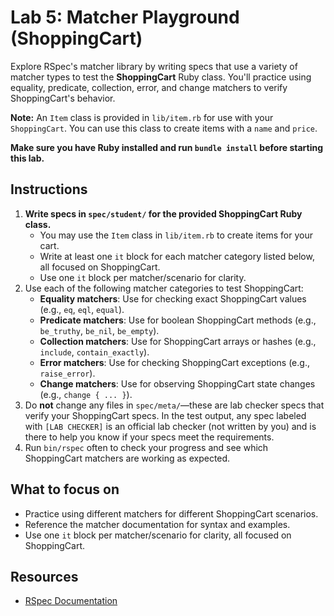 
# Lab 5: Matcher Playground (ShoppingCart)

Explore RSpec's matcher library by writing specs that use a variety of matcher types to test the **ShoppingCart** Ruby class. You'll practice using equality, predicate, collection, error, and change matchers to verify ShoppingCart's behavior.

**Note:** An `Item` class is provided in `lib/item.rb` for use with your `ShoppingCart`. You can use this class to create items with a `name` and `price`.

**Make sure you have Ruby installed and run `bundle install` before starting this lab.**

## Instructions

1. **Write specs in `spec/student/` for the provided ShoppingCart Ruby class.**
   - You may use the `Item` class in `lib/item.rb` to create items for your cart.
   - Write at least one `it` block for each matcher category listed below, all focused on ShoppingCart.
   - Use one `it` block per matcher/scenario for clarity.
2. Use each of the following matcher categories to test ShoppingCart:
   - **Equality matchers**: Use for checking exact ShoppingCart values (e.g., `eq`, `eql`, `equal`).
   - **Predicate matchers**: Use for boolean ShoppingCart methods (e.g., `be_truthy`, `be_nil`, `be_empty`).
   - **Collection matchers**: Use for ShoppingCart arrays or hashes (e.g., `include`, `contain_exactly`).
   - **Error matchers**: Use for checking ShoppingCart exceptions (e.g., `raise_error`).
   - **Change matchers**: Use for observing ShoppingCart state changes (e.g., `change { ... }`).
3. Do **not** change any files in `spec/meta/`—these are lab checker specs that verify your ShoppingCart specs. In the test output, any spec labeled with `[LAB CHECKER]` is an official lab checker (not written by you) and is there to help you know if your specs meet the requirements.
4. Run `bin/rspec` often to check your progress and see which ShoppingCart matchers are working as expected.

## What to focus on

- Practice using different matchers for different ShoppingCart scenarios.
- Reference the matcher documentation for syntax and examples.
- Use one `it` block per matcher/scenario for clarity, all focused on ShoppingCart.

## Resources

- [RSpec Documentation](https://rspec.info/documentation/)
